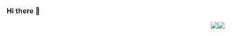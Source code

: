 ### Hi there 👋

<!--
**j0hnmeow/j0hnmeow** is a ✨ _special_ ✨ repository because its `README.md` (this file) appears on your GitHub profile.

Here are some ideas to get you started:

- 🔭 I’m currently working on ...
- 🌱 I’m currently learning ...
- 👯 I’m looking to collaborate on ...
- 🤔 I’m looking for help with ...
- 💬 Ask me about ...
- 📫 How to reach me: ...
- 😄 Pronouns: ...
- ⚡ Fun fact: ...
-->
<img style="float: right" src="https://github-readme-stats.vercel.app/api?username=j0hnmeow&show_icons=true&count_private=true&theme=dark">
<img style="float: right" src="https://github-readme-stats.vercel.app/api/top-langs/?username=j0hnmeow&theme=dark&layout=compact&hide_title=true">
